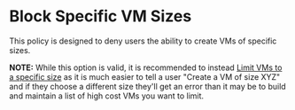 # Block Specific VM Sizes

This policy is designed to deny users the ability to create VMs of specific sizes.

**NOTE:** While this option is valid, it is recommended to instead [Limit VMs to a specific size](https://github.com/LearnOnDemandSystems/labauthor/tree/master/azure-restriction-policies/Limit%20to%20Specific%20VM%20Sizes) as it is much easier to tell a user "Create a VM of size XYZ" and if they choose a different size they'll get an error than it may be to build and maintain a list of high cost VMs you want to limit.
